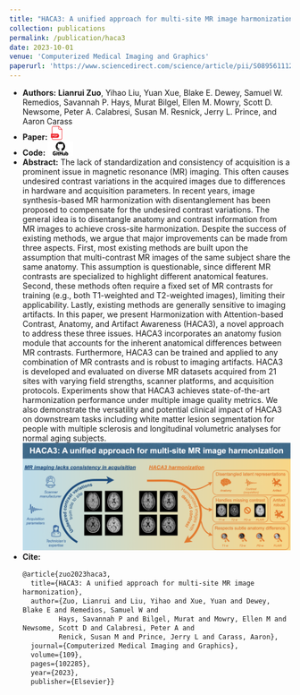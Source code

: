 ```yaml
---
title: "HACA3: A unified approach for multi-site MR image harmonization"
collection: publications
permalink: /publication/haca3
date: 2023-10-01
venue: 'Computerized Medical Imaging and Graphics'
paperurl: 'https://www.sciencedirect.com/science/article/pii/S0895611123001039'
---
```

- **Authors:** **Lianrui Zuo**, Yihao Liu, Yuan Xue, Blake E. Dewey, Samuel W. Remedios, Savannah P. Hays, Murat Bilgel, Ellen M. Mowry, Scott D. Newsome, Peter A. Calabresi, Susan M. Resnick, Jerry L. Prince, and Aaron Carass
- **Paper:** [<img src="/images/pdf_icon.png" width="25"/>](https://www.sciencedirect.com/science/article/pii/S0895611123001039)
- **Code:** [<img src="/images/GitHub-logo.png" width="45"/>](https://github.com/lianruizuo/haca3)
- **Abstract:** The lack of standardization and consistency of acquisition is a prominent issue in magnetic resonance (MR) imaging. This often causes undesired contrast variations in the acquired images due to differences in hardware and acquisition parameters. In recent years, image synthesis-based MR harmonization with disentanglement has been proposed to compensate for the undesired contrast variations. The general idea is to disentangle anatomy and contrast information from MR images to achieve cross-site harmonization. Despite the success of existing methods, we argue that major improvements can be made from three aspects. First, most existing methods are built upon the assumption that multi-contrast MR images of the same subject share the same anatomy. This assumption is questionable, since different MR contrasts are specialized to highlight different anatomical features. Second, these methods often require a fixed set of MR contrasts for training (e.g., both T1-weighted and T2-weighted images), limiting their applicability. Lastly, existing methods are generally sensitive to imaging artifacts. In this paper, we present Harmonization with Attention-based Contrast, Anatomy, and Artifact Awareness (HACA3), a novel approach to address these three issues. HACA3 incorporates an anatomy fusion module that accounts for the inherent anatomical differences between MR contrasts. Furthermore, HACA3 can be trained and applied to any combination of MR contrasts and is robust to imaging artifacts. HACA3 is developed and evaluated on diverse MR datasets acquired from 21 sites with varying field strengths, scanner platforms, and acquisition protocols. Experiments show that HACA3 achieves state-of-the-art harmonization performance under multiple image quality metrics. We also demonstrate the versatility and potential clinical impact of HACA3 on downstream tasks including white matter lesion segmentation for people with multiple sclerosis and longitudinal volumetric analyses for normal aging subjects. 
     <img src="/images/haca3_ga.png" width="900"/>
- **Cite:**   
     ```
     @article{zuo2023haca3,
       title={HACA3: A unified approach for multi-site MR image harmonization},
       author={Zuo, Lianrui and Liu, Yihao and Xue, Yuan and Dewey, Blake E and Remedios, Samuel W and
              Hays, Savannah P and Bilgel, Murat and Mowry, Ellen M and Newsome, Scott D and Calabresi, Peter A and
              Renick, Susan M and Prince, Jerry L and Carass, Aaron},
       journal={Computerized Medical Imaging and Graphics},
       volume={109},
       pages={102285},
       year={2023},
       publisher={Elsevier}}
     ```
